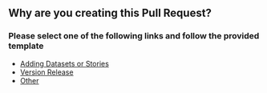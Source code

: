 <!-- -----------^ Click "Preview" for a functional view! -->

## Why are you creating this Pull Request?

### Please select one of the following links and follow the provided template

- [Adding Datasets or Stories](?title=Content%3A%20%3Cname%3E&expand=1&template=content.md)
- [Version Release](?title=Deploy%20vX.X.X&expand=1&template=version_release.md)
- [Other](?expand=1&template=default.md)